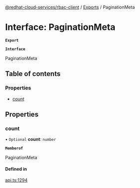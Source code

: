 [@redhat-cloud-services/rbac-client](../README.md) / [Exports](../modules.md) / PaginationMeta

# Interface: PaginationMeta

**`Export`**

**`Interface`**

PaginationMeta

## Table of contents

### Properties

- [count](PaginationMeta.md#count)

## Properties

### count

• `Optional` **count**: `number`

**`Memberof`**

PaginationMeta

#### Defined in

[api.ts:1294](https://github.com/RedHatInsights/javascript-clients/blob/master/packages/rbac/api.ts#L1294)
